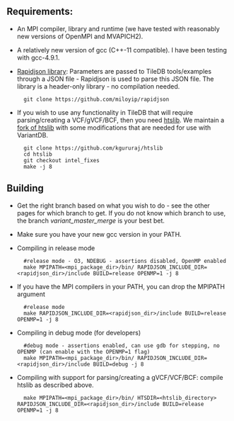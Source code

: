 ## Requirements:
* An MPI compiler, library and runtime (we have tested with reasonably new versions of OpenMPI and MVAPICH2).
* A relatively new version of gcc (C++-11 compatible). I have been testing with gcc-4.9.1.
* [Rapidjson library](https://github.com/miloyip/rapidjson): Parameters are passed to TileDB tools/examples through a JSON file - Rapidjson is used to parse this JSON file. The library is a header-only library - no compilation needed.

        git clone https://github.com/miloyip/rapidjson

* If you wish to use any functionality in TileDB that will require parsing/creating a VCF/gVCF/BCF, then you need [htslib](https://github.com/samtools/htslib). We maintain a [fork of htslib](https://github.com/kgururaj/htslib) with some modifications that are needed for use with VariantDB.

        git clone https://github.com/kgururaj/htslib
        cd htslib
        git checkout intel_fixes
        make -j 8

## Building
* Get the right branch based on what you wish to do - see the other pages for which branch to get. If you do not know which branch to use, the branch *variant_master_merge* is your best bet.
* Make sure you have your new gcc version in your PATH.
* Compiling in release mode

        #release mode - O3, NDEBUG - assertions disabled, OpenMP enabled
        make MPIPATH=<mpi_package_dir>/bin/ RAPIDJSON_INCLUDE_DIR=<rapidjson_dir>/include BUILD=release OPENMP=1 -j 8

* If you have the MPI compilers in your PATH, you can drop the MPIPATH argument

        #release mode
        make RAPIDJSON_INCLUDE_DIR=<rapidjson_dir>/include BUILD=release OPENMP=1 -j 8

* Compiling in debug mode (for developers)

        #debug mode - assertions enabled, can use gdb for stepping, no OPENMP (can enable with the OPENMP=1 flag)
        make MPIPATH=<mpi_package_dir>/bin/ RAPIDJSON_INCLUDE_DIR=<rapidjson_dir>/include BUILD=debug -j 8

* Compiling with support for parsing/creating a gVCF/VCF/BCF: compile htslib as described above.

        make MPIPATH=<mpi_package_dir>/bin/ HTSDIR=<htslib_directory> RAPIDJSON_INCLUDE_DIR=<rapidjson_dir>/include BUILD=release OPENMP=1 -j 8